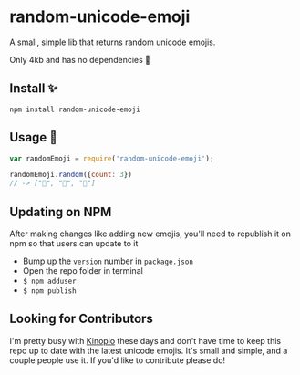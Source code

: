 # random-unicode-emoji

A small, simple lib that returns random unicode emojis. 

Only 4kb and has no dependencies 👼

## Install ✨

`npm install random-unicode-emoji`

## Usage 🐙

```js
var randomEmoji = require('random-unicode-emoji');

randomEmoji.random({count: 3})
// -> ["🐸", "🍇", "🚣"]

```

## Updating on NPM

After making changes like adding new emojis, you'll need to republish it on npm so that users can update to it

- Bump up the `version` number in `package.json`
- Open the repo folder in terminal
- `$ npm adduser`
- `$ npm publish`

## Looking for Contributors

I'm pretty busy with [Kinopio](https://kinopio.club) these days and don't have time to keep this repo up to date with the latest unicode emojis. It's small and simple, and a couple people use it. If you'd like to contribute please do!
